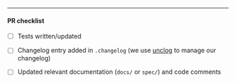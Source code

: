<!--

Please add a reference to the issue that this PR addresses and indicate which
files are most critical to review. If it fully addresses a particular issue,
please include "Closes #XXX" (where "XXX" is the issue number).

If this PR is non-trivial/large/complex, please ensure that you have either
created an issue that the team's had a chance to respond to, or had some
discussion with the team prior to submitting substantial pull requests. The team
can be reached via GitHub Discussions or the Cosmos Network Discord server in
the #cometbft channel. GitHub Discussions is preferred over Discord as it
allows us to keep track of conversations topically.
https://github.com/cometbft/cometbft/discussions

If the work in this PR is not aligned with the team's current priorities, please
be advised that it may take some time before it is merged - especially if it has
not yet been discussed with the team.

See the project board for the team's current priorities:
https://github.com/orgs/cometbft/projects/1

-->

---

#### PR checklist

- [ ] Tests written/updated
- [ ] Changelog entry added in `.changelog` (we use
  [unclog](https://github.com/informalsystems/unclog) to manage our changelog)
- [ ] Updated relevant documentation (`docs/` or `spec/`) and code comments

